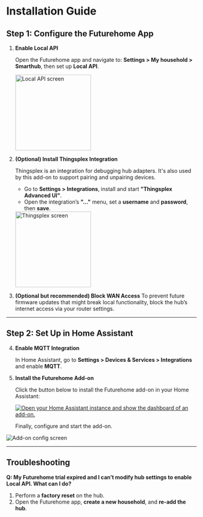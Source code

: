 # Installation Guide

## Step 1: Configure the Futurehome App

1. **Enable Local API**

   Open the Futurehome app and navigate to:
   **Settings > My household > Smarthub**, then set up **Local API**.

   <img src="https://raw.githubusercontent.com/adrianjagielak/home-assistant-futurehome/refs/heads/master/docs/assets/installation_local_api.jpg" alt="Local API screen" width="200">

3. **(Optional) Install Thingsplex Integration**

   Thingsplex is an integration for debugging hub adapters. It's also used by this add-on to support pairing and unpairing devices.

   * Go to **Settings > Integrations**, install and start **"Thingsplex Advanced UI"**.
   * Open the integration’s **"..."** menu, set a **username** and **password**, then **save**.

   <img src="https://raw.githubusercontent.com/adrianjagielak/home-assistant-futurehome/refs/heads/master/docs/assets/installation_thingsplex.jpg" alt="Thingsplex screen" width="200">

4. **(Optional but recommended) Block WAN Access**
   To prevent future firmware updates that might break local functionality, block the hub’s internet access via your router settings.

---

## Step 2: Set Up in Home Assistant

4. **Enable MQTT Integration**

   In Home Assistant, go to **Settings > Devices & Services > Integrations** and enable **MQTT**.

5. **Install the Futurehome Add-on**

   Click the button below to install the Futurehome add-on in your Home Assistant:
   
   [![Open your Home Assistant instance and show the dashboard of an add-on.](https://my.home-assistant.io/badges/supervisor_addon.svg)](https://my.home-assistant.io/redirect/supervisor_addon/?addon=6b454d71_futurehome&repository_url=https%3A%2F%2Fgithub.com%2Fadrianjagielak%2Fhome-assistant-futurehome)
   
   Finally, configure and start the add-on.

<img src="https://raw.githubusercontent.com/adrianjagielak/home-assistant-futurehome/refs/heads/master/docs/assets/installation_ha_config.jpg" alt="Add-on config screen">

---

## Troubleshooting

**Q: My Futurehome trial expired and I can’t modify hub settings to enable Local API. What can I do?**

1. Perform a **factory reset** on the hub.
2. Open the Futurehome app, **create a new household**, and **re-add the hub**.

